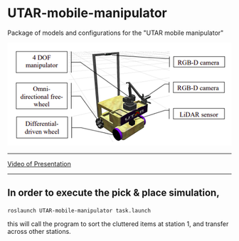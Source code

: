 # UTAR-mobile-manipulator
Package of models and configurations for the "UTAR mobile manipulator"

![UTAR Mobile Manipulator](https://github.com/chungpuonn/UTAR-mobile-manipulator/blob/master/wiki_images/utar_mobile_manipulator.png)


***

[Video of Presentation](https://www.youtube.com/watch?v=o63j5SG01Zg)


***
## In order to execute the pick & place simulation,  

`roslaunch UTAR-mobile-manipulator task.launch`

this will call the program to sort the cluttered items at station 1, and transfer across other stations.
